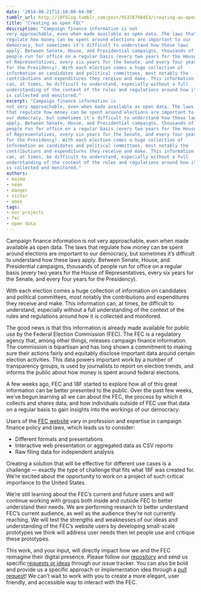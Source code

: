 ```yaml
---
date: '2014-08-21T12:10:00-04:00'
tumblr_url: http://18fblog.tumblr.com/post/95378798453/creating-an-open-fec
title: "Creating an open FEC"
description: "Campaign finance information is not
very approachable, even when made available as open data. The laws that
regulate how money can be spent around elections are important to our
democracy, but sometimes it's difficult to understand how these laws
apply. Between Senate, House, and Presidential campaigns, thousands of
people run for office on a regular basis (every two years for the House
of Representatives, every six years for the Senate, and every four years
for the Presidency). With each election comes a huge collection of
information on candidates and political committees, most notably the
contributions and expenditures they receive and make. This information
can, at times, be difficult to understand, especially without a full
understanding of the context of the rules and regulations around how it
is collected and monitored."
excerpt: "Campaign finance information is
not very approachable, even when made available as open data. The laws
that regulate how money can be spent around elections are important to
our democracy, but sometimes it's difficult to understand how these laws
apply. Between Senate, House, and Presidential campaigns, thousands of
people run for office on a regular basis (every two years for the House
of Representatives, every six years for the Senate, and every four years
for the Presidency). With each election comes a huge collection of
information on candidates and political committees, most notably the
contributions and expenditures they receive and make. This information
can, at times, be difficult to understand, especially without a full
understanding of the context of the rules and regulations around how it
is collected and monitored."
authors:
- majma
- sean
- manger
- victor
- amos
tags:
- our projects
- fec
- open data
---
```


Campaign finance information is not very approachable, even when made
available as open data. The laws that regulate how money can be spent
around elections are important to our democracy, but sometimes it’s
difficult to understand how these laws apply. Between Senate, House, and
Presidential campaigns, thousands of people run for office on a regular
basis (every two years for the House of Representatives, every six years
for the Senate, and every four years for the Presidency).

With each election comes a huge collection of information on candidates
and political committees, most notably the contributions and
expenditures they receive and make. This information can, at times, be
difficult to understand, especially without a full understanding of the
context of the rules and regulations around how it is collected and
monitored.

The good news is that this information is already made available for
public use by the Federal Election Commission (FEC). The FEC is a
regulatory agency that, among other things, releases campaign finance
information. The commission is bipartisan and has long shown a
commitment to making sure their actions fairly and equitably disclose
important data around certain election activities. This data powers
important work by a number of transparency groups, is used by
journalists to report on election trends, and informs the public about
how money is spent around federal elections.

A few weeks ago, FEC and 18F started to explore how all of this great
information can be better presented to the public. Over the past few
weeks, we’ve begun learning all we can about the FEC, the process by
which it collects and shares data, and how individuals outside of FEC
use that data on a regular basis to gain insights into the workings of
our democracy.

Users of the [FEC website](http://fec.gov) vary in profession and
expertise in campaign finance policy and laws, which leads us to
consider:

-   Different formats and presentations
-   Interactive web presentation or aggregated data as CSV reports
-   Raw filing data for independent analysis

Creating a solution that will be effective for different use cases is a
challenge — exactly the type of challenge that fits what 18F was created
for. We’re excited about the opportunity to work on a project of such
critical importance to the United States.

We’re still learning about the FEC’s current and future users and will
continue working with groups both inside and outside FEC to better
understand their needs. We are performing research to better understand
FEC’s current audience, as well as the audience they’re not currently
reaching. We will test the strengths and weaknesses of our ideas and
understanding of the FEC’s website users by developing small-scale
prototypes we think will address user needs then let people use and
critique these prototypes.

This work, and your input, will directly impact how we and the FEC
reimagine their digital presence. Please follow our
[repository](http://www.github.com/18f/FEC) and send us specific
[requests or ideas](https://github.com/18F/fec/issues) through our issue
tracker. You can also be bold and provide us a specific approach or
implementation idea through a [pull
request](https://github.com/18F/fec/pulls)! We can’t wait to work with
you to create a more elegant, user friendly, and accessible way to
interact with the FEC.
